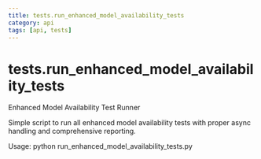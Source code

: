```yaml
---
title: tests.run_enhanced_model_availability_tests
category: api
tags: [api, tests]
---
```


# tests.run_enhanced_model_availability_tests

Enhanced Model Availability Test Runner

Simple script to run all enhanced model availability tests with proper
async handling and comprehensive reporting.

Usage:
    python run_enhanced_model_availability_tests.py

